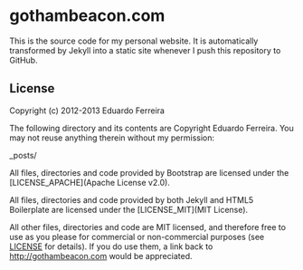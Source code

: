 gothambeacon.com
================

This is the source code for my personal website. It is automatically transformed by Jekyll into a static site whenever I push this repository to GitHub.

## License

Copyright (c) 2012-2013 Eduardo Ferreira

The following directory and its contents are Copyright Eduardo Ferreira. You may not reuse anything therein without my permission:

_posts/

All files, directories and code provided by Bootstrap are licensed under the [LICENSE_APACHE](Apache License v2.0).

All files, directories and code provided by both Jekyll and HTML5 Boilerplate are licensed under the [LICENSE_MIT](MIT License).

All other files, directories and code are MIT licensed, and therefore free to use as you please for commercial or non-commercial purposes (see [LICENSE](LICENSE) for details). If you do use them, a link back to http://gothambeacon.com would be appreciated.
